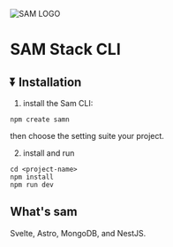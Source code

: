 ![SAM LOGO](https://github.com/eymeen/sam-cli/assets/30838534/f3de2ee1-3d2e-4fc6-a4e8-cd726eb08f48)
# SAM Stack CLI

## ⏬ Installation

1. install the Sam CLI:
```
npm create samn
```
then choose the setting suite your project.

2. install and run
```
cd <project-name>
npm install
npm run dev
```
## What's sam
Svelte, Astro, MongoDB, and NestJS.
